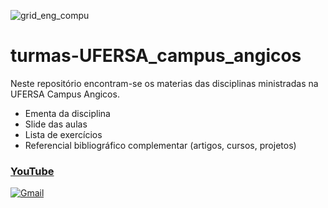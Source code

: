 <img src="assets/IMG_20210124_112136.jpg.png"
     alt="grid_eng_compu"/>

# turmas-UFERSA_campus_angicos

Neste repositório encontram-se os materias das disciplinas ministradas na UFERSA Campus Angicos. 

- Ementa da disciplina
- Slide das aulas
- Lista de exercícios
- Referencial bibliográfico complementar (artigos, cursos, projetos)


### [YouTube]()

[![Gmail](https://img.shields.io/badge/-GMAIL-D14836?style=for-the-badge&logo=gmail&logoColor=white)](mailto:sguimaraaes@gmail.com)

